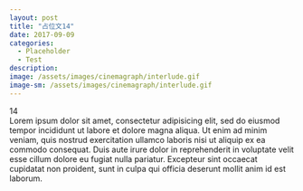 ```yaml
---
layout: post
title: "占位文14"
date: 2017-09-09
categories:
  - Placeholder
  - Test
description:
image: /assets/images/cinemagraph/interlude.gif
image-sm: /assets/images/cinemagraph/interlude.gif
---
```

14  
Lorem ipsum dolor sit amet, consectetur adipisicing elit, sed do eiusmod tempor incididunt ut labore et dolore magna aliqua. Ut enim ad minim veniam, quis nostrud exercitation ullamco laboris nisi ut aliquip ex ea commodo consequat. Duis aute irure dolor in reprehenderit in voluptate velit esse cillum dolore eu fugiat nulla pariatur. Excepteur sint occaecat cupidatat non proident, sunt in culpa qui officia deserunt mollit anim id est laborum.
